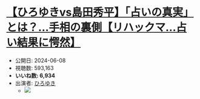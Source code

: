# [【ひろゆきvs島田秀平】「占いの真実」とは？…手相の裏側【リハックマ…占い結果に愕然】](https://www.youtube.com/watch?v=DQc_3si6xLU)
-   公開日: 2024-06-08
-   視聴数: 593,163
-   **いいね数: 6,934**
-   出演者: [ひろゆき](/rehacq_fan/people/ひろゆき "wikilink")
    - [![](https://img.youtube.com/vi/DQc_3si6xLU/hqdefault.jpg)](https://www.youtube.com/watch?v=DQc_3si6xLU)
